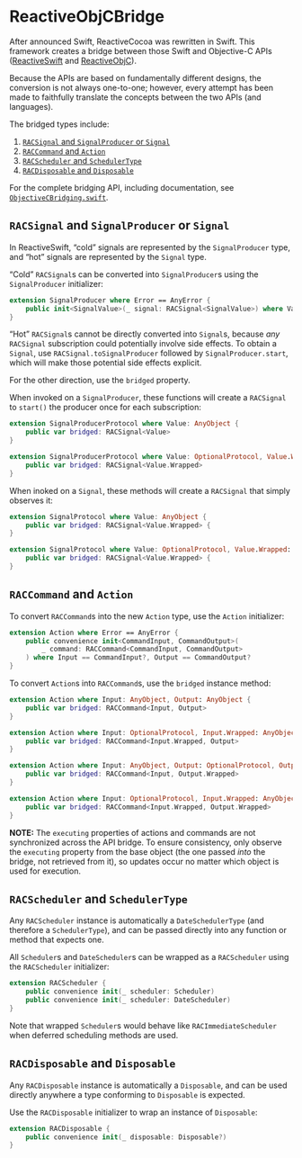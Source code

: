 # ReactiveObjCBridge

After announced Swift, ReactiveCocoa was rewritten in Swift. This framework
creates a bridge between those Swift and Objective-C APIs ([ReactiveSwift][]
and [ReactiveObjC][]).

Because the APIs are based on fundamentally different designs, the conversion is
not always one-to-one; however, every attempt has been made to faithfully
translate the concepts between the two APIs (and languages).

The bridged types include:

 1. [`RACSignal` and `SignalProducer` or `Signal`](#racsignal-and-signalproducer-or-signal)
 1. [`RACCommand` and `Action`](#raccommand-and-action)
 1. [`RACScheduler` and `SchedulerType`](#racscheduler-and-schedulertype)
 1. [`RACDisposable` and `Disposable`](#racdisposable-and-disposable)

For the complete bridging API, including documentation, see [`ObjectiveCBridging.swift`][ObjectiveCBridging].

## `RACSignal` and `SignalProducer` or `Signal`

In ReactiveSwift, “cold” signals are represented by the `SignalProducer` type,
and “hot” signals are represented by the `Signal` type.

“Cold” `RACSignal`s can be converted into `SignalProducer`s using the
`SignalProducer` initializer:

```swift
extension SignalProducer where Error == AnyError {
	public init<SignalValue>(_ signal: RACSignal<SignalValue>) where Value == SignalValue?
}
```

“Hot” `RACSignal`s cannot be directly converted into `Signal`s, because _any_
`RACSignal` subscription could potentially involve side effects. To obtain a
`Signal`, use `RACSignal.toSignalProducer` followed by `SignalProducer.start`,
which will make those potential side effects explicit.

For the other direction, use the `bridged` property.

When invoked on a `SignalProducer`, these functions will create a `RACSignal` to
 `start()` the producer once for each subscription:

```swift
extension SignalProducerProtocol where Value: AnyObject {
	public var bridged: RACSignal<Value>
}

extension SignalProducerProtocol where Value: OptionalProtocol, Value.Wrapped: AnyObject {
	public var bridged: RACSignal<Value.Wrapped>
}

```

When inoked on a `Signal`, these methods will create a `RACSignal` that simply
observes it:

```swift
extension SignalProtocol where Value: AnyObject {
    public var bridged: RACSignal<Value.Wrapped> {
}

extension SignalProtocol where Value: OptionalProtocol, Value.Wrapped: AnyObject {
    public var bridged: RACSignal<Value.Wrapped> {
}
```

## `RACCommand` and `Action`

To convert `RACCommand`s into the new `Action` type, use the `Action` initializer:

```swift
extension Action where Error == AnyError {
	public convenience init<CommandInput, CommandOutput>(
		_ command: RACCommand<CommandInput, CommandOutput>
	) where Input == CommandInput?, Output == CommandOutput?
}
```

To convert `Action`s into `RACCommand`s, use the `bridged` instance
method:

```swift
extension Action where Input: AnyObject, Output: AnyObject {
	public var bridged: RACCommand<Input, Output>
}

extension Action where Input: OptionalProtocol, Input.Wrapped: AnyObject, Output: AnyObject {
	public var bridged: RACCommand<Input.Wrapped, Output>
}

extension Action where Input: AnyObject, Output: OptionalProtocol, Output.Wrapped: AnyObject {
	public var bridged: RACCommand<Input, Output.Wrapped>
}

extension Action where Input: OptionalProtocol, Input.Wrapped: AnyObject, Output: OptionalProtocol, Output.Wrapped: AnyObject {
	public var bridged: RACCommand<Input.Wrapped, Output.Wrapped>
}
```

**NOTE:** The `executing` properties of actions and commands are not
synchronized across the API bridge. To ensure consistency, only observe the
`executing` property from the base object (the one passed _into_ the bridge, not
retrieved from it), so updates occur no matter which object is used for
execution.

## `RACScheduler` and `SchedulerType`

Any `RACScheduler` instance is automatically a `DateSchedulerType` (and
therefore a `SchedulerType`), and can be passed directly into any function or
method that expects one.

All `Scheduler`s and `DateScheduler`s can be wrapped as a `RACScheduler` using the `RACScheduler` initializer:

```swift
extension RACScheduler {
	public convenience init(_ scheduler: Scheduler)
	public convenience init(_ scheduler: DateScheduler)
}
```

Note that wrapped `Scheduler`s would behave like `RACImmediateScheduler` when deferred
scheduling methods are used.

## `RACDisposable` and `Disposable`

Any `RACDisposable` instance is automatically a `Disposable`, and can be used
 directly anywhere a type conforming to `Disposable` is expected.

Use the `RACDisposable` initializer to wrap an instance of `Disposable`:

```swift
extension RACDisposable {
	public convenience init(_ disposable: Disposable?)
}
```

[ReactiveSwift]: https://github.com/ReactiveCocoa/ReactiveSwift/
[ReactiveObjC]: https://github.com/ReactiveCocoa/ReactiveObjC/
[ObjectiveCBridging]: ReactiveObjCBridge/ObjectiveCBridging.swift

